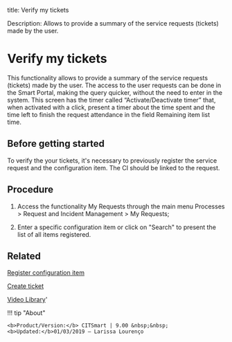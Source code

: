 title: Verify my tickets

Description: Allows to provide a summary of the service requests (tickets) made by the user.

# Verify my tickets
This functionality allows to provide a summary of the service requests (tickets) made by the user.
The access to the user requests can be done in the Smart Portal, making the query quicker, without the need to enter in the system.
This screen has the timer called “Activate/Deactivate timer” that, when activated with a click, present a timer about the time spent and the time left to finish the request attendance in the field Remaining item list time.

Before getting started
--------------------------

To verify the your tickets, it's necessary to previously register the service
request and the configuration item. The CI should be linked to the request.

Procedure
-------------

1.  Access the functionality My Requests through the main menu Processes \>
    Request and Incident Management \> My Requests;

2.  Enter a specific configuration item or click on "Search" to present the list
    of all items registered.

Related
-----------

[Register configuration item](/en-us/citsmart-platform-9/processes/configuration/use/register-CI.html)

[Create ticket](/en-us/citsmart-platform-9/processes/tickets/use/create-ticket.html)

<i class='fa fa-youtube-play  fa-2x' style='color:#97ce17;vertical-align: middle;'> </i> [Video Library](https://www.youtube.com/playlist?list=PLB5qK2uzf2RNrJnhiXj3dbmgsm9-quhfz)'

!!! tip "About"

    <b>Product/Version:</b> CITSmart | 9.00 &nbsp;&nbsp;
    <b>Updated:</b>01/03/2019 – Larissa Lourenço

